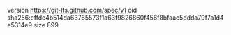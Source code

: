 version https://git-lfs.github.com/spec/v1
oid sha256:effde4b514da63765573f1a63f9826860f456f8bfaac5ddda79f7a1d4e5314e9
size 899
